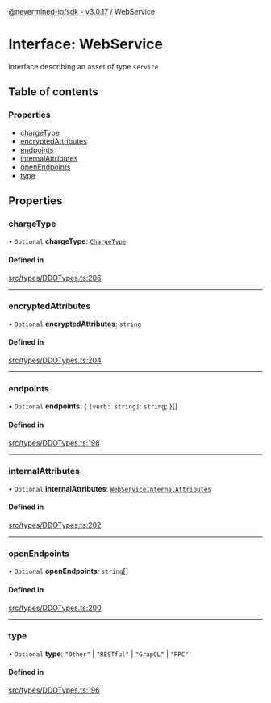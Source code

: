 [@nevermined-io/sdk - v3.0.17](../code-reference.md) / WebService

# Interface: WebService

Interface describing an asset of type `service`

## Table of contents

### Properties

- [chargeType](WebService.md#chargetype)
- [encryptedAttributes](WebService.md#encryptedattributes)
- [endpoints](WebService.md#endpoints)
- [internalAttributes](WebService.md#internalattributes)
- [openEndpoints](WebService.md#openendpoints)
- [type](WebService.md#type)

## Properties

### chargeType

• `Optional` **chargeType**: [`ChargeType`](../enums/ChargeType.md)

#### Defined in

[src/types/DDOTypes.ts:206](https://github.com/nevermined-io/sdk-js/blob/f4768bb40b31fadf971062208adb00e0efb39b34/src/types/DDOTypes.ts#L206)

---

### encryptedAttributes

• `Optional` **encryptedAttributes**: `string`

#### Defined in

[src/types/DDOTypes.ts:204](https://github.com/nevermined-io/sdk-js/blob/f4768bb40b31fadf971062208adb00e0efb39b34/src/types/DDOTypes.ts#L204)

---

### endpoints

• `Optional` **endpoints**: \{ `[verb: string]`: `string`; }[]

#### Defined in

[src/types/DDOTypes.ts:198](https://github.com/nevermined-io/sdk-js/blob/f4768bb40b31fadf971062208adb00e0efb39b34/src/types/DDOTypes.ts#L198)

---

### internalAttributes

• `Optional` **internalAttributes**: [`WebServiceInternalAttributes`](WebServiceInternalAttributes.md)

#### Defined in

[src/types/DDOTypes.ts:202](https://github.com/nevermined-io/sdk-js/blob/f4768bb40b31fadf971062208adb00e0efb39b34/src/types/DDOTypes.ts#L202)

---

### openEndpoints

• `Optional` **openEndpoints**: `string`[]

#### Defined in

[src/types/DDOTypes.ts:200](https://github.com/nevermined-io/sdk-js/blob/f4768bb40b31fadf971062208adb00e0efb39b34/src/types/DDOTypes.ts#L200)

---

### type

• `Optional` **type**: `"Other"` \| `"RESTful"` \| `"GrapQL"` \| `"RPC"`

#### Defined in

[src/types/DDOTypes.ts:196](https://github.com/nevermined-io/sdk-js/blob/f4768bb40b31fadf971062208adb00e0efb39b34/src/types/DDOTypes.ts#L196)
